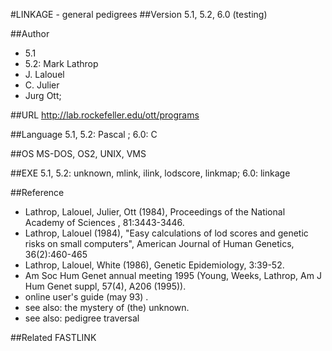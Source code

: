 #LINKAGE - general pedigrees
##Version
5.1, 5.2, 6.0 (testing)

##Author
* 5.1
* 5.2: Mark Lathrop
* J. Lalouel
* C. Julier
* Jurg Ott;

##URL
http://lab.rockefeller.edu/ott/programs

##Language
5.1, 5.2: Pascal ; 6.0: C

##OS
MS-DOS, OS2, UNIX, VMS

##EXE
5.1, 5.2: unknown, mlink, ilink, lodscore, linkmap; 6.0: linkage

##Reference
* Lathrop, Lalouel, Julier, Ott (1984), Proceedings of the National Academy of Sciences , 81:3443-3446.
* Lathrop, Lalouel (1984), "Easy calculations of lod scores and genetic risks on small computers", American Journal of Human Genetics, 36(2):460-465
* Lathrop, Lalouel, White (1986), Genetic Epidemiology, 3:39-52.
* Am Soc Hum Genet annual meeting 1995 (Young, Weeks, Lathrop, Am J Hum Genet suppl, 57(4), A206 (1995)).
* online user's guide (may 93) .
* see also: the mystery of (the) unknown.
* see also: pedigree traversal

##Related
FASTLINK

